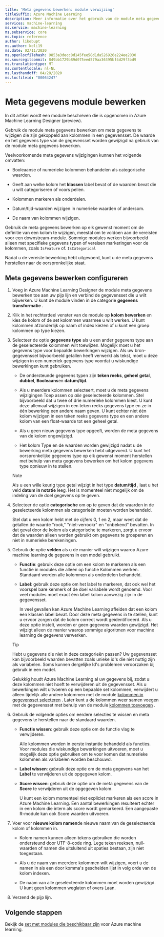 ```yaml
---
title: 'Meta gegevens bewerken: module verwijzing'
titleSuffix: Azure Machine Learning
description: Meer informatie over het gebruik van de module meta gegevens bewerken in de Azure Machine Learning voor het wijzigen van meta gegevens die zijn gekoppeld aan kolommen in een gegevensset.
services: machine-learning
ms.service: machine-learning
ms.subservice: core
ms.topic: reference
author: likebupt
ms.author: keli19
ms.date: 02/11/2020
ms.openlocfilehash: 9853a3decc8d145fee58d1da526926e224ee2030
ms.sourcegitcommit: 849bb1729b89d075eed579aa36395bf4d29f3bd9
ms.translationtype: MT
ms.contentlocale: nl-NL
ms.lasthandoff: 04/28/2020
ms.locfileid: "80064247"
---
```

# <a name="edit-metadata-module"></a>Meta gegevens module bewerken

In dit artikel wordt een module beschreven die is opgenomen in Azure Machine Learning Designer (preview).

Gebruik de module meta gegevens bewerken om meta gegevens te wijzigen die zijn gekoppeld aan kolommen in een gegevensset. De waarde en het gegevens type van de gegevensset worden gewijzigd na gebruik van de module meta gegevens bewerken.

Veelvoorkomende meta gegevens wijzigingen kunnen het volgende omvatten:
  
+ Booleaanse of numerieke kolommen behandelen als categorische waarden.
  
+ Geeft aan welke kolom het **klassen** label bevat of de waarden bevat die u wilt categoriseren of voors pellen.
  
+ Kolommen markeren als onderdelen.
  
+ Datum/tijd-waarden wijzigen in numerieke waarden of andersom.
  
+ De naam van kolommen wijzigen.
  
 Gebruik de meta gegevens bewerken op elk gewenst moment om de definitie van een kolom te wijzigen, meestal om te voldoen aan de vereisten voor een downstream-module. Sommige modules werken bijvoorbeeld alleen met specifieke gegevens typen of vereisen markeringen voor de kolommen, zoals `IsFeature` of. `IsCategorical`  
  
 Nadat u de vereiste bewerking hebt uitgevoerd, kunt u de meta gegevens herstellen naar de oorspronkelijke staat.
  
## <a name="configure-edit-metadata"></a>Meta gegevens bewerken configureren
  
1. Voeg in Azure Machine Learning Designer de module meta gegevens bewerken toe aan uw pijp lijn en verbind de gegevensset die u wilt bijwerken. U kunt de module vinden in de categorie **gegevens transformatie** .
  
1. Klik in het rechterdeel venster van de module op **kolom bewerken** en kies de kolom of de set kolommen waarmee u wilt werken. U kunt kolommen afzonderlijk op naam of index kiezen of u kunt een groep kolommen op type kiezen.  
  
1. Selecteer de optie **gegevens type** als u een ander gegevens type aan de geselecteerde kolommen wilt toewijzen. Mogelijk moet u het gegevens type voor bepaalde bewerkingen wijzigen. Als uw bron-gegevensset bijvoorbeeld getallen heeft verwerkt als tekst, moet u deze wijzigen in een numeriek gegevens type voordat u wiskundige bewerkingen kunt gebruiken.

    + De ondersteunde gegevens typen zijn **teken reeks**, **geheel getal**, **dubbel**, **Booleaans**en **datum/tijd**.

    + Als u meerdere kolommen selecteert, moet u de meta gegevens wijzigingen Toep assen op *alle* geselecteerde kolommen. Stel bijvoorbeeld dat u twee of drie numerieke kolommen kiest. U kunt deze allemaal wijzigen in een teken reeks gegevens type en ze in één bewerking een andere naam geven. U kunt echter niet één kolom wijzigen in een teken reeks gegevens type en een andere kolom van een float-waarde tot een geheel getal.
  
    + Als u geen nieuw gegevens type opgeeft, worden de meta gegevens van de kolom ongewijzigd.

    + Het kolom Type en de waarden worden gewijzigd nadat u de bewerking meta gegevens bewerken hebt uitgevoerd. U kunt het oorspronkelijke gegevens type op elk gewenst moment herstellen met behulp van meta gegevens bewerken om het kolom gegevens type opnieuw in te stellen.  

    > [!NOTE]
    > Als u een wille keurig type getal wijzigt in het type **datum/tijd** , laat u het veld **datum in notatie** leeg. Het is momenteel niet mogelijk om de indeling van de doel gegevens op te geven.  

1. Selecteer de optie **categorische** om op te geven dat de waarden in de geselecteerde kolommen als categorieën moeten worden behandeld.

    Stel dat u een kolom hebt met de cijfers 0, 1 en 2, maar weet dat de getallen de waarde "rook," "niet-verrookr" en "onbekend" bevatten. In dat geval door de kolom als categorische te markeren, zorgt u ervoor dat de waarden alleen worden gebruikt om gegevens te groeperen en niet in numerieke berekeningen.
  
1. Gebruik de optie **velden** als u de manier wilt wijzigen waarop Azure machine learning de gegevens in een model gebruikt.

    + **Functie**: gebruik deze optie om een kolom te markeren als een functie in modules die alleen op functie Kolommen werken. Standaard worden alle kolommen als onderdelen behandeld.  
  
    + **Label**: gebruik deze optie om het label te markeren, dat ook wel het voorspel bare kenmerk of de doel variabele wordt genoemd. Voor veel modules moet exact één label kolom aanwezig zijn in de gegevensset.

        In veel gevallen kan Azure Machine Learning afleiden dat een kolom een klassen label bevat. Door deze meta gegevens in te stellen, kunt u ervoor zorgen dat de kolom correct wordt geïdentificeerd. Als u deze optie instelt, worden er geen gegevens waarden gewijzigd. Het wijzigt alleen de manier waarop sommige algoritmen voor machine learning de gegevens verwerken.
  
    > [!TIP]
    > Hebt u gegevens die niet in deze categorieën passen? Uw gegevensset kan bijvoorbeeld waarden bevatten zoals unieke id's die niet nuttig zijn als variabelen. Soms kunnen dergelijke Id's problemen veroorzaken bij gebruik in een model.
    >
    > Gelukkig houdt Azure Machine Learning al uw gegevens bij, zodat u deze kolommen niet hoeft te verwijderen uit de gegevensset. Als u bewerkingen wilt uitvoeren op een bepaalde set kolommen, verwijdert u alleen tijdelijk alle andere kolommen met de module [kolommen in gegevensset selecteren](select-columns-in-dataset.md) . Later kunt u de kolommen weer samen voegen met de gegevensset met behulp van de module [kolommen toevoegen](add-columns.md) .  
  
1. Gebruik de volgende opties om eerdere selecties te wissen en meta gegevens te herstellen naar de standaard waarden.  
  
    + **Functie wissen**: gebruik deze optie om de functie vlag te verwijderen.  
  
         Alle kolommen worden in eerste instantie behandeld als functies. Voor modules die wiskundige bewerkingen uitvoeren, moet u mogelijk deze optie gebruiken om te voor komen dat numerieke kolommen als variabelen worden beschouwd.
  
    + **Label wissen**: gebruik deze optie om de meta gegevens van het **Label** te verwijderen uit de opgegeven kolom.  
  
    + **Score wissen**: gebruik deze optie om de meta gegevens van de **Score** te verwijderen uit de opgegeven kolom.  
  
         U kunt een kolom momenteel niet expliciet markeren als een score in Azure Machine Learning. Een aantal bewerkingen resulteert echter in een kolom die intern als score wordt gemarkeerd. Een aangepaste R-module kan ook Score waarden uitvoeren.

1. Voer voor **nieuwe kolom namen**de nieuwe naam van de geselecteerde kolom of kolommen in.  
  
    + Kolom namen kunnen alleen tekens gebruiken die worden ondersteund door UTF-8-code ring. Lege teken reeksen, null-waarden of namen die uitsluitend uit spaties bestaan, zijn niet toegestaan.  
  
    + Als u de naam van meerdere kolommen wilt wijzigen, voert u de namen in als een door komma's gescheiden lijst in volg orde van de kolom indexen.  
  
    + De naam van alle geselecteerde kolommen moet worden gewijzigd. U kunt geen kolommen weglaten of overs Laan.  
  
1. Verzend de pijp lijn.  

## <a name="next-steps"></a>Volgende stappen

Bekijk de [set met modules die beschikbaar zijn](module-reference.md) voor Azure machine learning.
